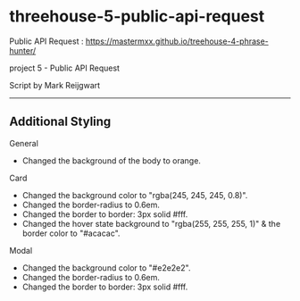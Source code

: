 # threehouse-5-public-api-request
Public API Request : https://mastermxx.github.io/treehouse-4-phrase-hunter/

project 5 - Public API Request

Script by Mark Reijgwart
 
 ******************************************
 
 ## Additional Styling
General
- Changed the background of the body to orange.

Card
- Changed the background color to "rgba(245, 245, 245, 0.8)".
- Changed the border-radius to 0.6em.
- Changed the border to border: 3px solid #fff.
- Changed the hover state background to "rgba(255, 255, 255, 1)" & the border color to "#acacac".

Modal
- Changed the background color to "#e2e2e2".
- Changed the border-radius to 0.6em.
- Changed the border to border: 3px solid #fff.
